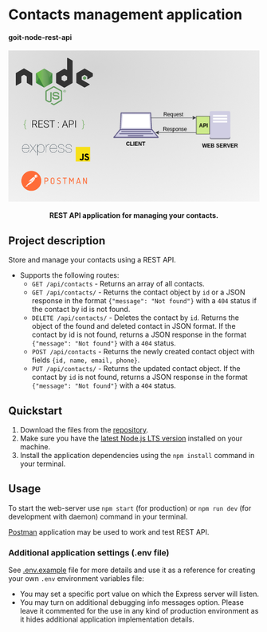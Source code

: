 


# Contacts management application

#### goit-node-rest-api

<p align="center">
  <img align="center" src="./assets/thumbnail.jpg" width="720" title="Project thumbnail" alt="project thumbnail">
</p>


<h4 align="center">
  REST API application for managing your contacts.
</h4>


## Project description

Store and manage your contacts using a REST API.

* Supports the following routes:
  * `GET /api/contacts` - Returns an array of all contacts.
  * `GET /api/contacts/` - Returns the contact object by `id` or a JSON response in the format `{"message": "Not found"}` with a `404` status if the contact by id is not found.
  * `DELETE /api/contacts/` - Deletes the contact by `id`. Returns the object of the found and deleted contact in JSON format. If the contact by id is not found, returns a JSON response in the format `{"message": "Not found"}` with a `404` status.
  * `POST /api/contacts` - Returns the newly created contact object with fields `{id, name, email, phone}`.
  * `PUT /api/contacts/` - Returns the updated contact object. If the contact by `id` is not found, returns a JSON response in the format `{"message": "Not found"}` with a `404` status.

## Quickstart

1) Download the files from the [repository](https://github.com/oleksandr-romashko/goit-node-rest-api).
2) Make sure you have the [latest Node.js LTS version](https://nodejs.org/en/download/package-manager) installed on your machine. 
3) Install the application dependencies using the `npm install` command in your terminal.

## Usage

To start the web-server use `npm start` (for production) or `npm run dev` (for development with daemon) command in your terminal.

[Postman](https://www.postman.com/) application may be used to work and test REST API.

### Additional application settings (.env file)

See [.env.example](./.env.example) file for more details and use it as a reference for creating your own `.env` environment variables file:

* You may set a specific port value on which the Express server will listen. 
* You may turn on additional debugging info messages option. Please leave it commented for the use in any kind of production environment as it hides additional application implementation details.
